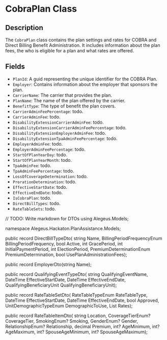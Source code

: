 # CobraPlan Class

## Description
The `CobraPlan` class contains the plan settings and rates for COBRA and Direct Billing Benefit Administration. It includes information about the plan fees, the who is eligible for a plan and what rates are offered.

## Fields
- `PlanId`: A guid representing the unique identifier for the COBRA Plan.
- `Employer`: Contains information about the employer that sponsors the plan.
- `CarrierName`: The carrier that provides the plan.
- `PlanName`: The name of the plan offered by the carrier.
- `BenefitType`: The type of benefit the plan covers.
- `CarrierAdminFeePercentage`: todo.
- `CarrierAdminFee`: todo.
- `DisabilityExtensionCarrierAdminFee`: todo.
- `DisabilityExtensionCarrierAdminFeePercentage`: todo.
- `DisabilityExtensionEmployerAdminFee`: todo.
- `DisabilityExtensionTpaAdminFeePercentage`: todo.
- `EmployerAdminFee`: todo.
- `EmployerAdminFeePercentage`: todo.
- `StartOfPlanYearDay`: todo.
- `StartOfPlanYearMonth`: todo.
- `TpaAdminFee`: todo.
- `TpaAdminFeePercentage`: todo.
- `LossOfCoverageDetermination`: todo.
- `ProrationDetermination`: todo.
- `EffectiveStartDate`: todo.
- `EffectiveEndDate`: todo.
- `IsCobraPlan`: todo.
- `DirectBillTypes`: todo.
- `RateTableSets`: todo.

// TODO: Write markdown for DTOs
using Alegeus.Models;

namespace Alegeus.Hackaton.PlanAssistance.Models;

public record DirectBillTypeDto(
    string Name,
    BillingPeriodFrequencyEnum BillingPeriodFrequency,
    bool Active,
    int GracePeriod,
    int InitialPaymentPeriod,
    int ElectionPeriod,
    PremiumDeterminationEnum PremiumDetermination,
    bool UsePlanAdministrationFees);

public record EmployerDto(string Name);

public record QualifyingEventTypeDto(
    string QualifyingEventName,
    DateTime EffectiveStartDate,
    DateTime EffectiveEndDate,
    QualifyingBeneficiaryUnit QualifyingBeneficiaryUnit);

public record RateTableSetDto(
    RateTableTypeEnum RateTableType,
    DateTime EffectiveStartDate,
    DateTime EffectiveEndDate,
    bool Approved,
    UnitDemographicTypeEnum DemographicToUse,
    List<RateTableItemDto> Rates);

public record RateTableItemDto(
    string Location,
    CoverageTierEnum? CoverageTier,
    SmokingEnum? Smoking,
    GenderEnum? Gender,
    RelationshipEnum? Relationship,
    decimal Premium,
    int? AgeMinimum,
    int? AgeMaximum,
    int? SpouseAgeMinimum,
    int? SpouseAgeMaximum);